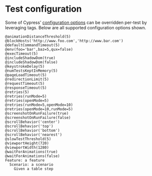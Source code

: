 # Test configuration

Some of Cypress' [configuration options](https://docs.cypress.io/guides/references/configuration) can be overridden per-test by leveraging tags. Below are all supported configuration options shown.

```gherkin
@animationDistanceThreshold(5)
@blockHosts('http://www.foo.com','http://www.bar.com')
@defaultCommandTimeout(5)
@env(foo='bar',baz=5,qux=false)
@execTimeout(5)
@includeShadowDom(true)
@includeShadowDom(false)
@keystrokeDelay(5)
@numTestsKeptInMemory(5)
@pageLoadTimeout(5)
@redirectionLimit(5)
@requestTimeout(5)
@responseTimeout(5)
@retries(5)
@retries(runMode=5)
@retries(openMode=5)
@retries(runMode=5,openMode=10)
@retries(openMode=10,runMode=5)
@screenshotOnRunFailure(true)
@screenshotOnRunFailure(false)
@scrollBehavior('center')
@scrollBehavior('top')
@scrollBehavior('bottom')
@scrollBehavior('nearest')
@slowTestThreshold(5)
@viewportHeight(720)
@viewportWidth(1280)
@waitForAnimations(true)
@waitForAnimations(false)
Feature: a feature
  Scenario: a scenario
    Given a table step
```
